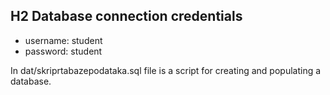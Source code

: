## H2 Database connection credentials

* username: student
* password: student

In dat/skriprtabazepodataka.sql file is a script for creating and populating a database.
